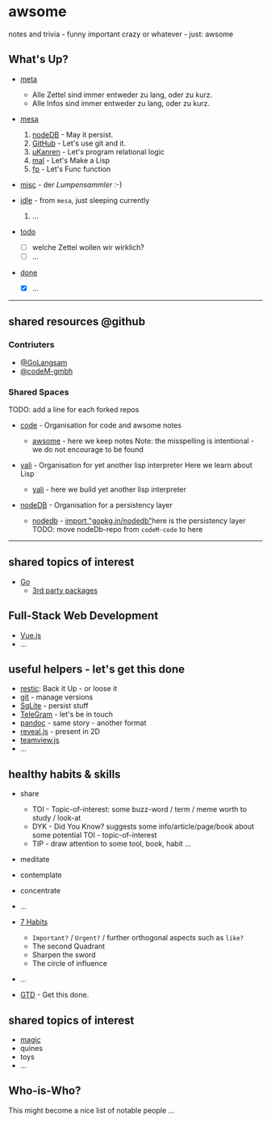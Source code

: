 # awsome
notes and trivia - funny important crazy or whatever - just: awsome

## What's Up?

- [meta](meta.md)
  - Alle Zettel sind immer entweder zu lang, oder zu kurz.
  - Alle Infos sind immer entweder zu lang, oder zu kurz.

- [mesa](mesa.md)
    1. [nodeDB](nodedb.md) - May it persist.
    1. [GitHub](github.md) - Let's use git and it.
    1. [µKanren](kanren.md) - Let's program relational logic
    1. [mal](mal.md) - Let's Make a Lisp
    1. [fp](fp.md) - Let's Func function

- [misc](misc.md) - der _Lumpensammler_ :-)

- [idle](idle.md) - from `mesa`, just sleeping currently
  1. ...

- [todo](todo.md)
  - [ ] welche Zettel wollen wir wirklich?
  - [ ] ...

- [done](done.md)
  - [x] ...

---
## shared resources @github

### Contriuters
- [@GoLangsam](https.//githob.com/GoLangsam/)
- [@codeM-gmbh](https.//githob.com/codeM-gmbh/)

### Shared Spaces
TODO: add a line for each forked repos

- [code](https.//githob.com/codeM-code/) - Organisation for code and awsome notes
  - [awsome](https.//githob.com/codeM-code/awsome) - here we keep notes
    Note: the misspelling is intentional - we do not encourage to be found

- [yali](https.//githob.com/go-yali/) - Organisation for yet another lisp interpreter
  Here we learn about Lisp
  - [yali](https.//githob.com/go-yali/yali) - here we build yet another lisp interpreter

- [nodeDB](https.//githob.com/go-nodedb/) - Organisation for a persistency layer
  - [nodedb](https.//githob.com/go-nodedb/nodedb) - [import "gopkg.in/nodedb"]()here is the persistency layer
    TODO: move nodeDb-repo from `codeM-code` to here

---
## shared topics of interest

- [Go](golang.md)
  - [3rd party packages](go.mod.md)


## Full-Stack Web Development
- [Vue.js](vue.md)
- ...

## useful helpers - let's get this done

- [restic](restic.md): Back it Up - or loose it
- [git](git.md) - manage versions
- [SqLite](sqlite.md) - persist stuff
- [TeleGram](telegram.md) - let's be in touch
- [pandoc](pandoc.md) - same story - another format
- [reveal.js](reveal.md) - present in 2D
- [teamview.js](teamview.md)
- ...

## healthy habits & skills 

- share
  - TOI - Topic-of-interest: some buzz-word / term / meme worth to study / look-at
  - DYK - Did You Know? suggests some info/article/page/book about some potential TOI - topic-of-interest
  - TIP - draw attention to some tool, book, habit ... 
- meditate
- contemplate
- concentrate

- ...

- [7 Habits](7habits.md)
  - `Important?` / `Urgent?` / further orthogonal aspects such as `like?`
  - The second Quadrant
  - Sharpen the sword
  - The circle of influence
- ...

- [GTD](gtd.md) - Get this done.


## shared topics of interest

- [magic](magic.md)
- quines
- toys
- ...

## Who-is-Who?
This might become a nice list of notable people ...
